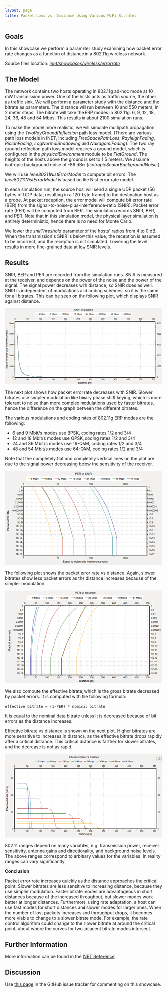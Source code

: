 ```yaml
---
layout: page
title: Packet Loss vs. Distance Using Various WiFi Bitrates
---
```


Goals
-----

In this showcase we perform a parameter study examining how packet error rate changes as a function of distance in a 802.11g wireless network.

Source files location: <a href="https://github.com/inet-framework/inet-showcases/tree/master/visualizer/earth" target="_blank"><var>inet/showcases/wireless/errorrate</var></a>

<!--TODO:

    Hogy konfigurálod be az inetet, hogy ilyen parameter study-t tudj csinálni

    effective bitrate <- throughput DONE
    bele vannak számolva a bit hibák miatti veszteségek

    - hogy keletkezett ez a diagram...milyen statistisztikákat recordoltak, hogy kell beállítani a chart-ot
    - "a 10^-13-ont nullának tekintjük" DONE
    - #!!! ezeket el kell magyarázni mert essential
    - ahol lehet mást választani ott elmondani hogy mit lehet DONE
    - SNIRThreshold vs Sensitivity DONE
    - sensitivity: DONE
    - minden SNIR-rel kapcsolatos dolog szimulációs optimalizáció DONE
    - Packet loss vs. distance using various wifi bitrates DONE
    - legyen g(erp)-vel DONE
    - freespacepathloss legyen? -> inkább tworay DONE
    - kell a táblázat / összehasonlítás ? -> referenciaként be lehet linkelni...mérnöki hibahatáron belül van DONE
    - NIST error model ne a goals-ba DONE
--> 
<!--
    TODO

    The Ieee80211NistErrorModel is based on the NIST error rate model, which is the default 802.11 error rate model in
    the ns-3 network simulator. URL HERE
    Which is based on [miller2003], done at NIST (Nation Institude of Standards and Technology)
    -->

The Model
---------

The network contains two hosts operating in 802.11g ad-hoc mode at 10 mW transmission power. One of the hosts acts as traffic source, the other as traffic sink. We will perform a parameter study with the distance and the bitrate as parameters. The distance will run between 10 and 550 meters, in 2 meter steps. The bitrate will take the ERP modes in 802.11g: 6, 9, 12, 18, 24, 36, 48 and 54 Mbps. This results in about 2100 simulation runs.

To make the model more realistic, we will simulate multipath propagation using the <var>TwoRayGroundReflection</var> path loss model. (There are various path loss models in INET, including <var>FreeSpacePathLoss</var>, <var>RayleighFading</var>, <var>RicianFading</var>, <var>LogNormalShadowing</var> and <var>NakagamiFading</var>). The two ray ground reflection path loss model requires a ground model, which is configured in the <var>physicalEnvironment</var> module to be <var>FlatGround</var>. The heights of the hosts above the ground is set to 1.5 meters. We assume isotropic background noise of -86 dBm (<var>IsotropicScalarBackgroundNoise</var>.)

We will use <var>Ieee80211NistErrorModel</var> to compute bit errors. The <var>Ieee80211NistErrorModel</var> is based on the Nist error rate model.

In each simulation run, the source host will send a single UDP packet (56 bytes of UDP data, resulting in a 120-byte frame) to the destination host as a probe. At packet reception, the error model will compute bit error rate (BER) from the signal-to-noise-plus-interference-ratio (SNIR). Packet error rate (PER) will be computed from BER. The simulation records SNIR, BER, and PER. Note that in this simulation model, the physical layer simulation is entirely deterministic, hence there is no need for Monte Carlo.

<!--
- the snir threshold is important because when the transmission's snir is below this value, the reception is not simulated because it is assumed to be incorrect.
- thus we have to set the snir threshold low enough to get more fine-grained data at low snir levels
-->

We lower the <var>snirThreshold</var> parameter of the hosts' radios from 4 to 0 dB. When the transmission's SNIR is below this value, the reception is assumed to be incorrect, and the reception is not simulated. Lowering the level results in more fine-grained data at low SNIR levels.

Results
-------

SNIR, BER and PER are recorded from the simulation runs. SNIR is measured at the receiver, and depends on the power of the noise and the power of the signal. The signal power decreases with distance, so SNIR does as well. SNIR is independent of modulations and coding schemes, so it is the same for all bitrates. This can be seen on the following plot, which displays SNIR against distance.

<img src="SNIR_distance_v2.png" class="screen" />

The next plot shows how packet error rate decreases with SNIR. Slower bitrates use simpler modulation like binary phase shift keying, which is more tolerant to noise than more complex modulations used by faster bitrates, hence the difference on the graph between the different bitrates.

The various modulations and coding rates of 802.11g ERP modes are the following:

- 6 and 9 Mbit/s modes use BPSK, coding rates 1/2 and 3/4
- 12 and 18 Mbit/s modes use QPSK, coding rates 1/2 and 3/4
- 24 and 36 Mbit/s modes use 16-QAM, coding rates 1/2 and 3/4
- 48 and 54 Mbit/s modes use 64-QAM, coding rates 1/2 and 3/4

Note that the completely flat and completely vertical lines on the plot are due to the signal power decreasing below the sensitivity of the receiver.

<img src="PER_SNIR_v3.png" class="screen" />

The following plot shows the packet error rate vs distance. Again, slower bitrates show less packet errors as the distance increases because of the simpler modulation.

<img src="PER_distance_v3.png" class="screen" />

We also compute the effective bitrate, which is the gross bitrate decreased by packet errors. It is computed with the following formula:

`effective bitrate = (1-PER) * nominal bitrate`

It is equal to the nominal data bitrate unless it is decreased because of bit errors as the distance increases.

Effective bitrate vs distance is shown on the next plot. Higher bitrates are more sensitive to increases in distance, as the effective bitrate drops rapidly after a critical distance. This critical distance is farther for slower bitrates, and the decrease is not as rapid.

<img src="throughput_distance3.png" class="screen" />

802.11 ranges depend on many variables, e.g. transmission power, receiver sensitivity, antenna gains and directionality, and background noise levels. The above ranges correspond to arbitrary values for the variables. In reality ranges can vary significantly.

**Conclusion**

Packet error rate increases quickly as the distance approaches the critical point. Slower bitrates are less sensitive to increasing distance, because they use simpler modulation. Faster bitrate modes are advantageous in short distances because of the increased throughput, but slower modes work better at longer distances. Furthermore, using rate adaptation, a host can use fast modes for short distances and slower modes for larger ones. When the number of lost packets increases and throughput drops, it becomes more viable to change to a slower bitrate mode. For example, the rate control algorithm could change to the slower bitrate at around the critical point, about where the curves for two adjacent bitrate modes intersect.

Further Information
-------------------

More information can be found in the <a href="https://omnetpp.org/doc/inet/api-current/neddoc/index.html" target="_blank">INET Reference</a>.

Discussion
----------

Use <a href="https://github.com/inet-framework/inet-showcases/issues/7" target="_blank">this page</a> 
in the GitHub issue tracker for commenting on this showcase.

